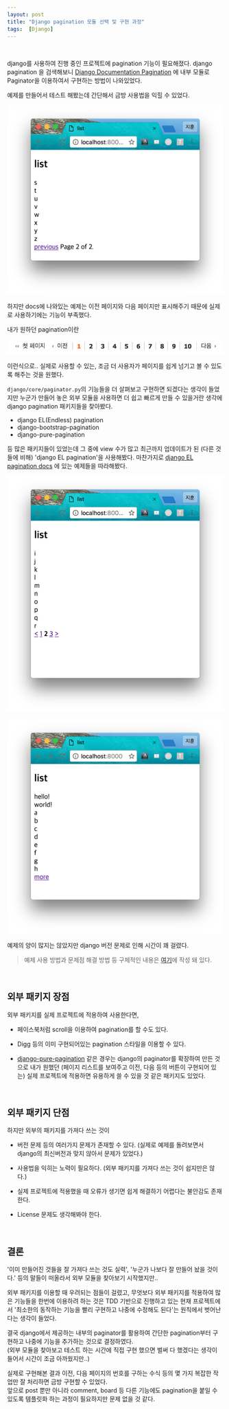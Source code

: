 ```yaml
---
layout: post
title: "Django pagination 모듈 선택 및 구현 과정"
tags:  [Django]
---
```


<br/>  

django를 사용하여 진행 중인 프로젝트에 pagination 기능이 필요해졌다. django pagination 을 검색해보니 [Django Documentation Pagination](https://docs.djangoproject.com/en/1.10/topics/pagination/) 에 내부 모듈로 Paginator을 이용하여서 구현하는 방법이 나와있었다.

예제를 만들어서 테스트 해봤는데 간단해서 금방 사용법을 익힐 수 있었다.  

![page1](/images/pagination/page1.png)   

하지만 docs에 나와있는 예제는 이전 페이지와 다음 페이지만 표시해주기 때문에 실제로 사용하기에는 기능이 부족했다.

내가 원하던 pagination이란

![pagination_example](/images/pagination/pagination_example.png)

이런식으로.. 실제로 사용할 수 있는, 조금 더 사용자가 페이지를 쉽게 넘기고 볼 수 있도록 해주는 것을 원했다.  

`django/core/paginator.py`의 기능들을 더 살펴보고 구현하면 되겠다는 생각이 들었지만 누군가 만들어 놓은 외부 모듈을 사용하면 더 쉽고 빠르게 만들 수 있을거란 생각에 django pagination 패키지들을 찾아봤다.  

- django EL(Endless) pagination  
- django-bootstrap-pagination  
- django-pure-pagination  

등 많은 패키지들이 있었는데 그 중에 view 수가 많고 최근까지 업데이트가 된 (다른 것들에 비해) 'django EL pagination'을 사용해봤다. 마찬가지로 [django EL pagination docs](http://django-el-pagination.readthedocs.io/en/latest/) 에 있는 예제들을 따라해봤다.  

![digg1](/images/pagination/digg1.png)   

![twitter](/images/pagination/twitter.png)   

예제의 양이 많지는 않았지만 django 버전 문제로 인해 시간이 꽤 걸렸다.   

> 예제 사용 방법과 문제점 해결 방법 등 구체적인 내용은 [여기](https://cjh5414.github.io/django-pagination/)에 작성 돼 있다.  

<br>  

## 외부 패키지 장점  

외부 패키지를 실제 프로젝트에 적용하여 사용한다면,  

- 페이스북처럼 scroll을 이용하여 pagination를 할 수도 있다.  

- Digg 등의 이미 구현되어있는 pagination 스타일을 이용할 수 있다.  

- [django-pure-pagination](https://github.com/jamespacileo/django-pure-pagination) 같은 경우는 django의 paginator를 확장하여 만든 것으로 내가 원했던 (페이지 리스트를 보여주고 이전, 다음 등의 버튼이 구현되어 있는) 실제 프로젝트에 적용하면 유용하게 쓸 수 있을 것 같은 패키지도 있었다.    


<br>  

## 외부 패키지 단점  

하지만 외부의 패키지를 가져다 쓰는 것이  

- 버전 문제 등의 여러가지 문제가 존재할 수 있다. (실제로 예제를 돌려보면서 django의 최신버전과 맞지 않아서 문제가 있었다.)  

- 사용법을 익히는 노력이 필요하다. (외부 패키지를 가져다 쓰는 것이 쉽지만은 않다.)  

- 실제 프로젝트에 적용했을 때 오류가 생기면 쉽게 해결하기 어렵다는 불안감도 존재한다.  

- License 문제도 생각해봐야 한다.  

<br/>   

## 결론  

'이미 만들어진 것들을 잘 가져다 쓰는 것도 실력', '누군가 나보다 잘 만들어 놨을 것이다.' 등의 말들이 떠올라서 외부 모듈을 찾아보기 시작했지만..

외부 패키지를 이용할 때 우려되는 점들이 걸렸고, 무엇보다 외부 패키지를 적용하여 많은 기능들을 한번에 이용하려 하는 것은 TDD 기반으로 진행하고 있는 현재 프로젝트에서 '최소한의 동작하는 기능을 빨리 구현하고 나중에 수정해도 된다'는 원칙에서 벗어난다는 생각이 들었다.  

결국 django에서 제공하는 내부의 paginator를 활용하여 간단한 pagination부터 구현하고 나중에 기능을 추가하는 것으로 결정하였다.  
(외부 모듈을 찾아보고 테스트 하는 시간에 직접 구현 했으면 벌써 다 했겠다는 생각이 들어서 시간이 조금 아까웠지만..)

실제로 구현해본 결과 이전, 다음 페이지의 번호를 구하는 수식 등의 몇 가지 복잡한 작업만 잘 처리하면 금방 구현할 수 있었다.  
앞으로 post 뿐만 아니라 comment, board 등 다른 기능에도 pagination을 붙일 수 있도록 템플릿화 하는 과정이 필요하지만 문제 없을 것 같다.  

